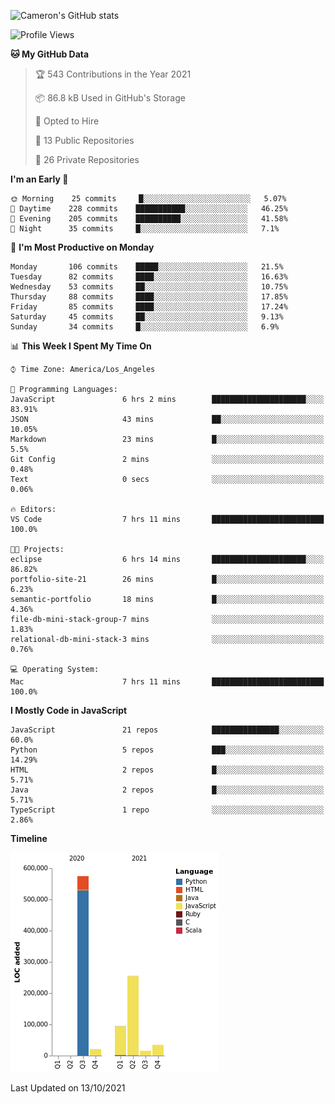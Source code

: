 ![Cameron's GitHub stats](https://github-readme-stats.vercel.app/api?username=gouldcs&show_icons=true&theme=great-gatsby&show_icons=true&count_private=true)


<!--START_SECTION:waka-->
![Profile Views](http://img.shields.io/badge/Profile%20Views-2-blue)

**🐱 My GitHub Data** 

> 🏆 543 Contributions in the Year 2021
 > 
> 📦 86.8 kB Used in GitHub's Storage 
 > 
> 💼 Opted to Hire
 > 
> 📜 13 Public Repositories 
 > 
> 🔑 26 Private Repositories  
 > 
**I'm an Early 🐤** 

```text
🌞 Morning    25 commits     █░░░░░░░░░░░░░░░░░░░░░░░░   5.07% 
🌆 Daytime    228 commits    ███████████░░░░░░░░░░░░░░   46.25% 
🌃 Evening    205 commits    ██████████░░░░░░░░░░░░░░░   41.58% 
🌙 Night      35 commits     █░░░░░░░░░░░░░░░░░░░░░░░░   7.1%

```
📅 **I'm Most Productive on Monday** 

```text
Monday       106 commits    █████░░░░░░░░░░░░░░░░░░░░   21.5% 
Tuesday      82 commits     ████░░░░░░░░░░░░░░░░░░░░░   16.63% 
Wednesday    53 commits     ██░░░░░░░░░░░░░░░░░░░░░░░   10.75% 
Thursday     88 commits     ████░░░░░░░░░░░░░░░░░░░░░   17.85% 
Friday       85 commits     ████░░░░░░░░░░░░░░░░░░░░░   17.24% 
Saturday     45 commits     ██░░░░░░░░░░░░░░░░░░░░░░░   9.13% 
Sunday       34 commits     █░░░░░░░░░░░░░░░░░░░░░░░░   6.9%

```


📊 **This Week I Spent My Time On** 

```text
⌚︎ Time Zone: America/Los_Angeles

💬 Programming Languages: 
JavaScript               6 hrs 2 mins        █████████████████████░░░░   83.91% 
JSON                     43 mins             ██░░░░░░░░░░░░░░░░░░░░░░░   10.05% 
Markdown                 23 mins             █░░░░░░░░░░░░░░░░░░░░░░░░   5.5% 
Git Config               2 mins              ░░░░░░░░░░░░░░░░░░░░░░░░░   0.48% 
Text                     0 secs              ░░░░░░░░░░░░░░░░░░░░░░░░░   0.06%

🔥 Editors: 
VS Code                  7 hrs 11 mins       █████████████████████████   100.0%

🐱‍💻 Projects: 
eclipse                  6 hrs 14 mins       █████████████████████░░░░   86.82% 
portfolio-site-21        26 mins             █░░░░░░░░░░░░░░░░░░░░░░░░   6.23% 
semantic-portfolio       18 mins             █░░░░░░░░░░░░░░░░░░░░░░░░   4.36% 
file-db-mini-stack-group-7 mins              ░░░░░░░░░░░░░░░░░░░░░░░░░   1.83% 
relational-db-mini-stack-3 mins              ░░░░░░░░░░░░░░░░░░░░░░░░░   0.76%

💻 Operating System: 
Mac                      7 hrs 11 mins       █████████████████████████   100.0%

```

**I Mostly Code in JavaScript** 

```text
JavaScript               21 repos            ███████████████░░░░░░░░░░   60.0% 
Python                   5 repos             ███░░░░░░░░░░░░░░░░░░░░░░   14.29% 
HTML                     2 repos             █░░░░░░░░░░░░░░░░░░░░░░░░   5.71% 
Java                     2 repos             █░░░░░░░░░░░░░░░░░░░░░░░░   5.71% 
TypeScript               1 repo              ░░░░░░░░░░░░░░░░░░░░░░░░░   2.86%

```


**Timeline**

![Chart not found](https://raw.githubusercontent.com/gouldcs/gouldcs/main/charts/bar_graph.png) 


 Last Updated on 13/10/2021
<!--END_SECTION:waka-->

<!--
**gouldcs/gouldcs** is a ✨ _special_ ✨ repository because its `README.md` (this file) appears on your GitHub profile.

Here are some ideas to get you started:

- 🔭 I’m currently working on ...
- 🌱 I’m currently learning ...
- 👯 I’m looking to collaborate on ...
- 🤔 I’m looking for help with ...
- 💬 Ask me about ...
- 📫 How to reach me: ...
- 😄 Pronouns: ...
- ⚡ Fun fact: ...
-->
